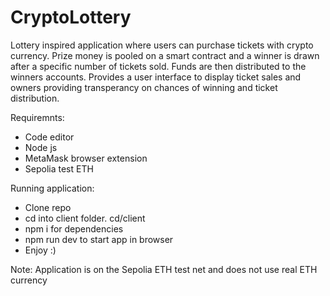 # CryptoLottery
Lottery inspired application where users can purchase tickets with crypto currency. 
Prize money is pooled on a smart contract and a winner is drawn after a specific number of tickets sold. 
Funds are then distributed to the winners accounts.
Provides a user interface to display ticket sales and owners providing transperancy on chances of winning and ticket distribution.

Requiremnts:
- Code editor
- Node js
- MetaMask browser extension
- Sepolia test ETH

Running application:
- Clone repo
- cd into client folder. cd/client
- npm i for dependencies
- npm run dev to start app in browser
- Enjoy :)

Note: Application is on the Sepolia ETH test net and does not use real ETH currency
